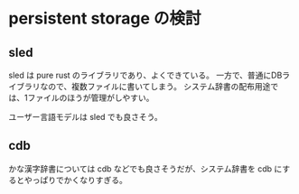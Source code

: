 # persistent storage の検討


## sled

sled は pure rust のライブラリであり、よくできている。
一方で、普通にDBライブラリなので、複数ファイルに書いてしまう。
システム辞書の配布用途では、1ファイルのほうが管理がしやすい。

ユーザー言語モデルは sled でも良さそう。

## cdb

かな漢字辞書については cdb などでも良さそうだが、システム辞書を cdb にするとやっぱりでかくなりすぎる。

